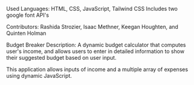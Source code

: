 Used Languages:
HTML, CSS, JavaScript, Tailwind CSS
Includes two google font API's

Contributors:
Rashida Strozier, Isaac Methner, Keegan Houghten, and Quinten Holman 

Budget Breaker Description:
A dynamic budget calculator that computes user's income, and allows users to enter in detailed information to show their suggested budget based on user input.

This application allows inputs of income and a multiple array of expenses using dynamic JavaScript. 
